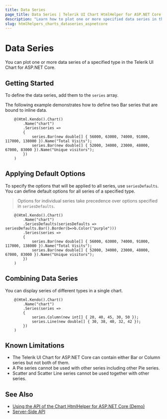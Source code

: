 ```yaml
---
title: Data Series
page_title: Data Series | Telerik UI Chart HtmlHelper for ASP.NET Core
description: "Learn how to plot one or more specified data series in the Telerik UI Chart HtmlHelper for ASP.NET Core (MVC 6 or ASP.NET Core MVC)."
slug: htmlhelpers_charts_dataseries_aspnetcore
---
```


# Data Series

You can plot one or more data series of a specified type in the Telerik UI Chart for ASP.NET Core.

## Getting Started 

To define the data series, add them to the `series` array.

The following example demonstrates how to define two Bar series that are bound to inline data.

```
    @(Html.Kendo().Chart()
        .Name("chart")
        .Series(series =>
        {
            series.Bar(new double[] { 56000, 63000, 74000, 91000, 117000, 138000 }).Name("Total Visits");
            series.Bar(new double[] { 52000, 34000, 23000, 48000, 67000, 83000 }).Name("Unique visitors");
        })
    )
```

## Applying Default Options

To specify the options that will be applied to all series, use `seriesDefaults`. You can define default options for all series of a specified type.

> Options for individual series take precedence over options specified in `seriesDefaults`.

```
    @(Html.Kendo().Chart()
        .Name("chart")
        .SeriesDefaults(seriesDefaults => seriesDefaults.Bar().Border(b=>b.Color("purple")))
        .Series(series =>
        {
            series.Bar(new double[] { 56000, 63000, 74000, 91000, 117000, 138000 }).Name("Total Visits");
            series.Bar(new double[] { 52000, 34000, 23000, 48000, 67000, 83000 }).Name("Unique visitors");
        })
    )
```

## Combining Data Series

You can display series of different types in a single chart.

```
    @(Html.Kendo().Chart()
        .Name("chart")
        .Series(series =>
        {
            series.Column(new int[] { 20, 40, 45, 30, 50 });
            series.Line(new double[] { 30, 38, 40, 32, 42 });
        })
    )
```

## Known Limitations

* The Telerik UI Chart for ASP.NET Core can contain either Bar or Column series but not both of them.
* A Pie series cannot be used with other series including other Pie series.
* Scatter and Scatter Line series cannot be used together with other series.

## See Also

* [Using the API of the Chart HtmlHelper for ASP.NET Core (Demo)](https://demos.telerik.com/aspnet-core/chart-api/index)
* [Server-Side API](/api/chart)
